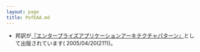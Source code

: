 ```yaml
---
layout: page
title: PofEAA.md
---
```




- 邦訳が[『エンタープライズアプリケーションアーキテクチャパターン』](http://www.seshop.com/detail.asp?pid=5885)として出版されています( 2005/04/20(21?))。

